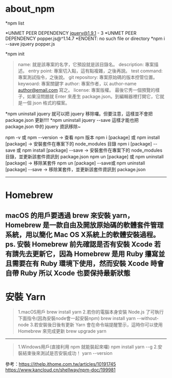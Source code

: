 # about_npm

*npm list

*UNMET PEER DEPENDENCY jquery@1.9.1 - 3
*UNMET PEER DEPENDENCY popper.js@^1.14.7
*ENOENT: no such file or directory
*npm i --save jquery popper.js

*npm init

>name: 就是該專案的名字，它預設就是該目錄名。
>description: 專案描述。
>entry point: 專案切入點，這有點複雜，之後再說。
>test command: 專案測試指令，之後說。
>git repository: 專案原始碼的版本控管位置。
>keywoard: 專案關鍵字
>author: 專案作者，以 author-name <author@email.com> 寫之。
>license: 專案版權。
>最後它秀一個預覽的樣子，如果沒問題就 Enter 來產生 package.json。到編輯器裡打開它，它就是一個 json 格式的檔案。

*npm uninstall jquery 就可以把 jquery 移除囉。但要注意，這樣並不會把 package.json 更新!!!!
*npm uninstall jquery --save 這樣才能也把 package.json 中的 jquery 資訊移除~

npm -v 或 npm --version → 查看 npm 版本
npm i [package] 或 npm install [package] → 安裝套件在專案下的 node_modules 目錄
npm i [package] --save 或 npm install [package] --save → 安裝套件在專案下的 node_modules 目錄，並更新該套件資訊到 package.json
npm un [package] 或 npm uninstall [package] → 移除某套件
npm un [package] --save或 npm uninstall [package] --save → 移除某套件，並更新該套件資訊到 package.json

-----------------------------------------
# Homebrew
macOS 的用戶要透過 brew 來安裝 yarn，Homebrew 是一款自由及開放原始碼的軟體套件管理系統，用以簡化 Mac OS X系統上的軟體安裝過程。
ps. 安裝 Homebrew 前先確認是否有安裝 Xcode 若有請先去更新它，因為 Homebrew 是用 Ruby 攥寫並且需要在有 Ruby 環境下使用，然而安裝 Xcode 時會自帶 Ruby 所以 Xcode 也要保持最新狀態
-----------------------------------------
# 安裝 Yarn
>1.macOS用戶
>brew install yarn
>2.若你的電腦本身安裝 Node.js 了可執行下面指令(因為安裝node會一起安裝npm)
>brew install yarn --without-node
>3.若安裝後日後有更新 Yarn 會在命令端提醒警示，這時你可以使用 Homebrew 來完成更新
>brew upgrade yarn
-----------------------------------------
>1.Windows用戶(直接利用 npm 就能裝起來囉)
>npm install yarn --g
>2.安裝結束後來測試是否安裝成功！
>yarn --version

參考：https://ithelp.ithome.com.tw/articles/10191745
https://www.kancloud.cn/shellway/npm-doc/199981


